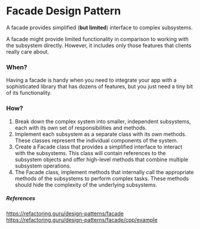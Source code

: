 # Facade Design Pattern

A facade provides simplified (**but limited**) interface to complex subsystems.

A facade might provide limited functionality in comparison to working with the subsystem directly. However, it includes only those features that clients really care about.


### When?

Having a facade is handy when you need to integrate your app with a sophisticated library that has dozens of features, but you just need a tiny bit of its functionality. 


### How?

1. Break down the complex system into smaller, independent subsystems, each with its own set of responsibilities and methods.
2.  Implement each subsystem as a separate class with its own methods. These classes represent the individual components of the system.
3. Create a Facade class that provides a simplified interface to interact with the subsystems. This class will contain references to the subsystem objects and offer high-level methods that combine multiple subsystem operations.
4.  The Facade class, implement methods that internally call the appropriate methods of the subsystems to perform complex tasks. These methods should hide the complexity of the underlying subsystems.

##### References 

https://refactoring.guru/design-patterns/facade <br/>
https://refactoring.guru/design-patterns/facade/cpp/example <br/>



